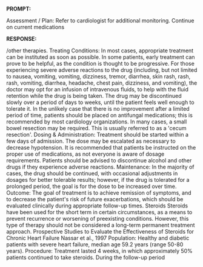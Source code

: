 **PROMPT:**

Assessment / Plan: Refer to cardiologist for additional monitoring. Continue on current medications

**RESPONSE:**

 /other therapies.  Treating Conditions: In most cases, appropriate treatment can be instituted as soon as possible. In some patients, early treatment can prove to be helpful, as the condition is thought to be progressive. For those experiencing severe adverse reactions to the drug (including, but not limited to nausea, vomiting, vomiting, dizziness, tremor, diarrhea, skin rash, rash, rash, vomiting, diarrhea, headache, chest pain, dizziness, and vomiting), the doctor may opt for an infusion of intravenous fluids, to help with the fluid retention while the drug is being taken. The drug may be discontinued slowly over a period of days to weeks, until the patient feels well enough to tolerate it.  In the unlikely case that there is no improvement after a limited period of time, patients should be placed on antifungal medications; this is recommended by most cardiology organizations. In many cases, a small bowel resection may be required. This is usually referred to as a 'cecum resection'.  Dosing & Administration: Treatment should be started within a few days of admission. The dose may be escalated as necessary to decrease hypotension. It is recommended that patients be instructed on the proper use of medications, as not everyone is aware of dosage requirements.  Patients should be advised to discontinue alcohol and other drugs if they experience adverse reactions.  Maintenance: In the majority of cases, the drug should be continued, with occasional adjustments in dosages for better tolerable results; however, if the drug is tolerated for a prolonged period, the goal is for the dose to be increased over time.  Outcome: The goal of treatment is to achieve remission of symptoms, and to decrease the patient's risk of future exacerbations, which should be evaluated clinically during appropriate follow-up times.  Steroids  Steroids have been used for the short term in certain circumstances, as a means to prevent recurrence or worsening of preexisting conditions. However, this type of therapy should not be considered a long-term permanent treatment approach.  Prospective Studies to Evaluate the Effectiveness of Steroids for Chronic Heart Failure  Nassar et al., 1997  Population: Healthy and diabetic patients with severe heart failure, median age 59.2 years (range 50-80 years).  Procedure: Treatment lasted 4 weeks, in which approximately 50% patients continued to take steroids. During the follow-up period